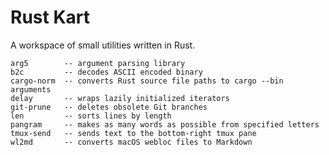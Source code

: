 # Rust Kart

A workspace of small utilities written in Rust.

    arg5        -- argument parsing library
    b2c         -- decodes ASCII encoded binary
    cargo-norm  -- converts Rust source file paths to cargo --bin arguments
    delay       -- wraps lazily initialized iterators
    git-prune   -- deletes obsolete Git branches
    len         -- sorts lines by length
    pangram     -- makes as many words as possible from specified letters
    tmux-send   -- sends text to the bottom-right tmux pane
    wl2md       -- converts macOS webloc files to Markdown
